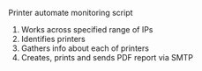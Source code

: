 Printer automate monitoring script
1. Works across specified range of IPs
2. Identifies printers
3. Gathers info about each of printers
4. Creates, prints and sends PDF report via SMTP
